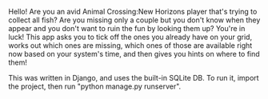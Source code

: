Hello! Are you an avid Animal Crossing:New Horizons player that's trying to collect all fish? 
Are you missing only a couple but you don't know when they appear and you don't want to ruin the fun by looking them up?
You're in luck!
This app asks you to tick off the ones you already have on your grid, works out which ones are missing, which ones of those are available right now based on your system's time, and then gives you hints on where to find them!

This was written in Django, and uses the built-in SQLite DB. To run it, import the project, then run "python manage.py runserver".
